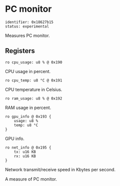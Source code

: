 # PC monitor

    identifier: 0x18627b15
    status: experimental

Measures PC monitor.

## Registers

    ro cpu_usage: u8 % @ 0x190

CPU usage in percent.

    ro cpu_temp: u8 °C @ 0x191

CPU temperature in Celsius.

    ro ram_usage: u8 % @ 0x192

RAM usage in percent.

    ro gpu_info @ 0x193 {
        usage: u8 %
        temp: u8 °C
    }

GPU info.

    ro net_info @ 0x195 {
        tx: u16 KB
        rx: u16 KB
    }

Network transmit/receive speed in Kbytes per second.

A measure of PC monitor.
